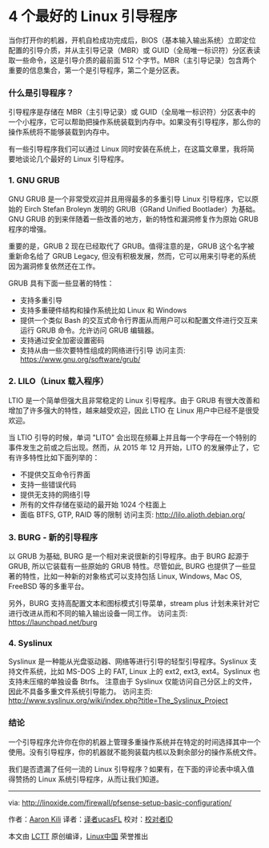 4 个最好的 Linux 引导程序
====

当你打开你的机器，开机自检成功完成后，BIOS（基本输入输出系统）立即定位配置的引导介质，并从主引导记录（MBR）或 GUID（全局唯一标识符）分区表读取一些命令，这是引导介质的最前面 512 个字节。MBR（主引导记录）包含两个重要的信息集合，第一个是引导程序，第二个是分区表。
### 什么是引导程序？

引导程序是存储在 MBR（主引导记录）或 GUID（全局唯一标识符）分区表中的一个小程序，它可以帮助把操作系统装载到内存中。如果没有引导程序，那么你的操作系统将不能够装载到内存中。

有一些引导程序我们可以通过 Linux 同时安装在系统上，在这篇文章里，我将简要地谈论几个最好的 Linux 引导程序。
### 1. GNU GRUB

GNU GRUB 是一个非常受欢迎并且用得最多的多重引导 Linux 引导程序，它以原始的 Eirch Stefan Broleyn 发明的 GRUB（GRand Unified Bootlader）为基础。GNU GRUB 的到来伴随着一些改善的地方，新的特性和漏洞修复作为原始 GRUB 程序的增强。

重要的是，GRUB 2 现在已经取代了 GRUB。值得注意的是，GRUB 这个名字被重新命名给了 GRUB Legacy, 但没有积极发展，然而，它可以用来引导老的系统因为漏洞修复依然还在工作。

GRUB 具有下面一些显著的特性：

- 支持多重引导
- 支持多重硬件结构和操作系统比如 Linux 和 Windows
- 提供一个类似 Bash 的交互式命令行界面从而用户可以和配置文件进行交互来运行 GRUB 命令。允许访问 GRUB 编辑器。
- 支持通过安全加密设置密码
- 支持从由一些次要特性组成的网络进行引导
访问主页: <https://www.gnu.org/software/grub/>

### 2. LILO（Linux 载入程序）

LTIO 是一个简单但强大且非常稳定的 Linux 引导程序。由于 GRUB 有很大改善和增加了许多强大的特性，越来越受欢迎，因此 LTIO 在 Linux 用户中已经不是很受欢迎。

当 LTIO 引导的时候，单词 "LITO" 会出现在频幕上并且每一个字母在一个特别的事件发生之前或之后出现。然而，从 2015 年 12 月开始，LITO 的发展停止了，它有许多特性比如下面列举的：

- 不提供交互命令行界面
- 支持一些错误代码
- 提供无支持的网络引导
- 所有的文件存储在驱动的最开始 1024 个柱面上
- 面临 BTFS, GTP, RAID 等的限制
访问主页: <http://lilo.alioth.debian.org/>

### 3. BURG - 新的引导程序

以 GRUB 为基础, BURG 是一个相对来说很新的引导程序。由于 BURG 起源于 GRUB, 所以它装载有一些原始的 GRUB 特性。尽管如此, BURG 也提供了一些显著的特性，比如一种新的对象格式可以支持包括 Linux, Windows, Mac OS, FreeBSD 等的多重平台。

另外，BURG 支持高配置文本和图标模式引导菜单，stream plus 计划未来针对它进行改进从而和不同的输入输出设备一同工作。
访问主页: <https://launchpad.net/burg>

### 4. Syslinux

Syslinux 是一种能从光盘驱动器、网络等进行引导的轻型引导程序。Syslinux 支持文件系统，比如 MS-DOS 上的 FAT, Linux 上的 ext2, ext3, ext4。Syslinux 也支持未压缩的单独设备 Btrfs。
注意由于 Syslinux 仅能访问自己分区上的文件，因此不具备多重文件系统引导能力。
访问主页: <http://www.syslinux.org/wiki/index.php?title=The_Syslinux_Project>

### 结论

一个引导程序允许你在你的机器上管理多重操作系统并在特定的时间选择其中一个使用。没有引导程序，你的机器就不能狗装载内核以及剩余部分的操作系统文件。

我们是否遗漏了任何一流的 Linux 引导程序？如果有，在下面的评论表中填入值得赞扬的 Linux 系统引导程序，从而让我们知道。


--------------------------------------------------------------------------------

via: http://linoxide.com/firewall/pfsense-setup-basic-configuration/

作者：[Aaron Kili][a]
译者：[译者ucasFL](https://github.com/ucasFL)
校对：[校对者ID](https://github.com/校对者ID)

本文由 [LCTT](https://github.com/LCTT/TranslateProject) 原创编译，[Linux中国](https://linux.cn/) 荣誉推出

[a]: http://www.tecmint.com/best-linux-boot-loaders/
